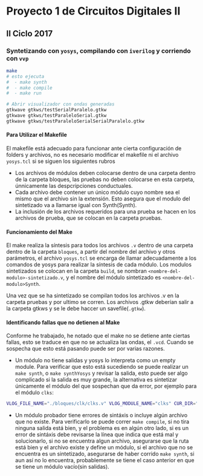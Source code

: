 # Proyecto 1 de Circuitos Digitales II
## II Ciclo 2017

### Syntetizando con ```yosys```, compilando con ```iverilog``` y corriendo con ```vvp```

```bash
make
# esto ejecuta
#  - make synth
#  - make compile
#  - make run

# Abrir visualizador con ondas generadas
gtkwave gtkws/testSerialParalelo.gtkw
gtkwave gtkws/testParaleloSerial.gtkw
gtkwave gtkws/testParaleloSerialSerialParalelo.gtkw
```
#### Para Utilizar el Makefile
El makefile está adecuado para funcionar ante cierta configuración
de folders y archivos, no es necesario modificar el makefile
ni el archivo ```yosys.tcl``` si se siguen los siguientes rubros
 - Los archivos de módulos deben colocarse dentro de una carpeta
 dentro de la carpeta bloques, las pruebas no deben colocarse en
 esta carpeta, únnicamente las despcripciones conductuales.
 - Cada archivo debe contener un único módulo cuyo nombre sea el
 mismo que el archivo sin la extensión. Esto asegura que el modulo
 del sintetizado va a llamarse igual con Synth(<nombre-del-modulo>Synth).
 - La inclusión de los archivos requeridos para una prueba se hacen en
 los archivos de prueba, que se colocan en la carpeta pruebas.

#### Funcionamiento del Make

El make realiza la síntesis para todos los archivos ```.v``` dentro de
una carpeta dentro de la carpeta ```bloques```, a partir del nombre del
archivo y otros parámetros, el archivo ```yosys.tcl``` se encarga de
llamar adecuadamente a los comandos de yosys para realizar la síntesis
de cada módulo. Los modulos sintetizados se colocan en la carpeta ```build```,
se nombran ```<nombre-del-modulo>-sintetizado.v```, y el nombre del módulo
sintetizado es ```<nombre-del-modulo>Synth```.

Una vez que se ha sintetizado se compilan todos los archivos .v en la carpeta
pruebas y por ultimo se corren. Los archivos .gtkw deberían salir a la carpeta
gtkws y se le debe haccer un savefile(```.gtkw```).

#### Identificando fallas que no detienen al Make
Conforme he trabajado, he notado que el make no se detiene ante ciertas fallas, esto se traduce en que no se actualiza las ondas, el ```.vcd```. Cuando se sospecha que esto está pasando puede ser por varias razones.
   - Un  módulo no tiene salidas y yosys lo interpreta como un empty module. Para verificar que esto está sucediendo se puede realizar un ```make synth```, o ```make synthYosys``` y revisar la salida, esto puede ser algo complicado si la salida es muy grande, la alternativa es sintetizar únicamente el módulo del que sospechan que da error, por ejemplo para el módulo ```clks```:
   ```bash
   VLOG_FILE_NAME="./bloques/clk/clks.v" VLOG_MODULE_NAME="clks" CUR_DIR="$(pwd)" yosys ./yosys.tcl
   ```
   - Un módulo probador tiene errores de sintáxis o incluye algún archivo que no existe. Para verificarlo se puede correr ```make compile```, si no tira ninguna salida está bien, y el problema es en algún otro lado, si es un error de sintáxis debe revisarse la línea que indica que está mal y solucionarlo, si no se encuentra algun archivo, asegurarse que la ruta está bien y el archivo existe y define un módulo, si el archivo que no se encuentra es un sintetizado, asegurarse de haber corrido ```make synth```, si aun así no lo encuentra, probablemente se tiene el caso anterior en que se tiene un módulo vacío(sin salidas).
